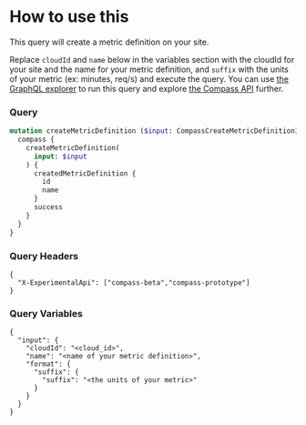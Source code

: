 # How to use this

This query will create a metric definition on your site.

Replace `cloudId` and `name` below in the variables section with the cloudId for your site and the name for your metric definition, and `suffix` with the units of your metric (ex: minutes, req/s) and execute the query. You can use [the GraphQL explorer](https://developer.atlassian.com/cloud/compass/graphql/explorer/) to run this query and explore [the Compass API](https://developer.atlassian.com/cloud/compass/graphql/) further.

### Query

```graphql
mutation createMetricDefinition ($input: CompassCreateMetricDefinitionInput!) {
  compass {
    createMetricDefinition(
      input: $input
    ) {
      createdMetricDefinition {
        id
        name
      }
      success
    }
  }
}

```

### Query Headers

```
{
  "X-ExperimentalApi": ["compass-beta","compass-prototype"]
}
```

### Query Variables

```
{
  "input": {
    "cloudId": "<cloud_id>",
    "name": "<name of your metric definition>",
    "format": {
      "suffix": {
        "suffix": "<the units of your metric>"
      }
    }
  }
}
```

